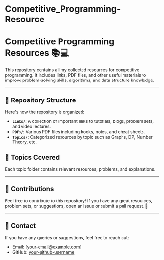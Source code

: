 # Competitive_Programming-Resource
# Competitive Programming Resources 📚💻

This repository contains all my collected resources for competitive programming. It includes links, PDF files, and other useful materials to improve problem-solving skills, algorithms, and data structure knowledge.

---

## 📂 Repository Structure

Here's how the repository is organized:

- **`Links/`**: A collection of important links to tutorials, blogs, problem sets, and video lectures.
- **`PDFs/`**: Various PDF files including books, notes, and cheat sheets.
- **`Topics/`**: Categorized resources by topic such as Graphs, DP, Number Theory, etc.

## 📌 Topics Covered



Each topic folder contains relevant resources, problems, and explanations.

---

## 🤝 Contributions

Feel free to contribute to this repository! If you have any great resources, problem sets, or suggestions, open an issue or submit a pull request. 🙌

---

## 📧 Contact

If you have any queries or suggestions, feel free to reach out:

- Email: [your-email@example.com]
- GitHub: [your-github-username](https://github.com/your-github-username)
